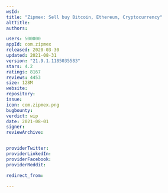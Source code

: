 ```yaml
---
wsId: 
title: "Zipmex: Sell buy Bitcoin, Ethereum, Cryptocurrency"
altTitle: 
authors:

users: 500000
appId: com.zipmex
released: 2020-03-30
updated: 2021-08-31
version: "21.9.1.1185035583"
stars: 4.2
ratings: 8167
reviews: 4453
size: 128M
website: 
repository: 
issue: 
icon: com.zipmex.png
bugbounty: 
verdict: wip
date: 2021-08-01
signer: 
reviewArchive:


providerTwitter: 
providerLinkedIn: 
providerFacebook: 
providerReddit: 

redirect_from:

---
```



